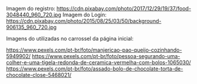 Imagem do registro: https://cdn.pixabay.com/photo/2017/12/29/19/37/food-3048440_960_720.jpg
Imagem do Login: https://cdn.pixabay.com/photo/2015/08/25/03/50/background-906135_960_720.jpg

Imagens do utilizadas no carrossel da página inicial:

https://www.pexels.com/pt-br/foto/manjericao-pao-queijo-cozinhando-5949902/
https://www.pexels.com/pt-br/foto/pessoa-segurando-uma-colher-e-uma-tigela-redonda-de-ceramica-vermelha-com-bolos-1065030/
https://www.pexels.com/pt-br/foto/assado-bolo-de-chocolate-torta-de-chocolate-close-5468021/
